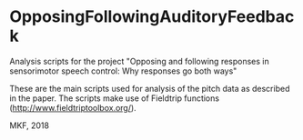 # OpposingFollowingAuditoryFeedback
Analysis scripts for the project "Opposing and following responses in sensorimotor speech control: Why responses go both ways"

These are the main scripts used for analysis of the pitch data as described in the paper. The scripts make use of Fieldtrip functions (http://www.fieldtriptoolbox.org/).

MKF, 2018
